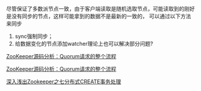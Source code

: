 尽管保证了多数派节点一致，由于客户端读取是随机选取节点，可能读取到的刚好是没有同步的节点，这样可能拿到的数据不是最新的一致的， 
可以通过以下方法来同步 
>
1. sync强制同步；   
2. 给数据变化的节点添加watcher理论上也可以解决部分问题?


[ZooKeeper源码分析：Quorum请求的整个流程](http://blog.csdn.net/jeff_fangji/article/details/42988439)

[ZooKeeper源码分析：Quorum请求的整个流程](http://www.linuxidc.com/Linux/2015-02/113730.htm)   

[深入浅出Zookeeper之七分布式CREATE事务处理](http://iwinit.iteye.com/blog/1777109#bc2394912)

